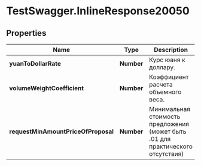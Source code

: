 # TestSwagger.InlineResponse20050

## Properties

Name | Type | Description | Notes
------------ | ------------- | ------------- | -------------
**yuanToDollarRate** | **Number** | Курс юаня к доллару. | [optional] 
**volumeWeightCoefficient** | **Number** | Коэффициент расчета объемного веса. | [optional] 
**requestMinAmountPriceOfProposal** | **Number** | Минимальная стоимость предложения (может быть .01 для практического отсутствия) | [optional] 


